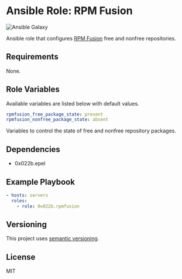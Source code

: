 # Ansible Role: RPM Fusion

![Ansible Galaxy](https://github.com/0x022b/ansible-role-rpmfusion/workflows/Ansible%20Galaxy/badge.svg)

Ansible role that configures [RPM Fusion][rpmfusion] free and nonfree repositories.

## Requirements

None.

## Role Variables

Available variables are listed below with default values.

```yaml
rpmfusion_free_package_state: present
rpmfusion_nonfree_package_state: absent
```

Variables to control the state of free and nonfree repository packages.

## Dependencies

- 0x022b.epel

## Example Playbook

```yaml
- hosts: servers
  roles:
    - role: 0x022b.rpmfusion
```

## Versioning

This project uses [semantic versioning][semver].

## License

MIT

[rpmfusion]: https://rpmfusion.org/
[semver]: https://semver.org/
